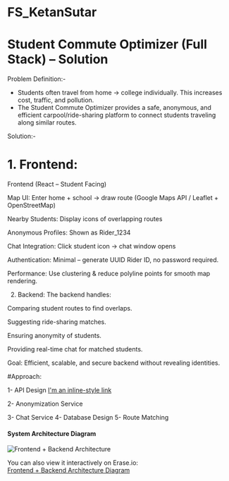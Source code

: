 # FS_KetanSutar 


# Student Commute Optimizer (Full Stack) – Solution

Problem Definition:- 
- Students often travel from home → college individually. This increases cost, traffic, and pollution.
- The Student Commute Optimizer provides a safe, anonymous, and efficient carpool/ride-sharing platform to connect students traveling along similar routes.

Solution:-
# 1. Frontend:
Frontend (React – Student Facing)

Map UI: Enter home + school → draw route (Google Maps API / Leaflet + OpenStreetMap)

Nearby Students: Display icons of overlapping routes

Anonymous Profiles: Shown as Rider_1234

Chat Integration: Click student icon → chat window opens

Authentication: Minimal – generate UUID Rider ID, no password required.

Performance: Use clustering & reduce polyline points for smooth map rendering.








2. Backend:
   The backend handles:

Comparing student routes to find overlaps.

Suggesting ride-sharing matches.

Ensuring anonymity of students.

Providing real-time chat for matched students.

Goal: Efficient, scalable, and secure backend without revealing identities.



#Approach:


1- API Design
[I'm an inline-style link](https://github.com/ketan-sutar/FS_KetanSutar/blob/main/API%20Design)

2- Anonymization Service


3- Chat Service
4- Database Design
5- Route Matching







#### System Architecture Diagram

![Frontend + Backend Architecture](https://github.com/user-attachments/assets/7dcac3c6-696c-43d8-bb4a-9647a2fa4b61)

You can also view it interactively on Erase.io:  
[Frontend + Backend Architecture Diagram](https://app.eraser.io/workspace/BFYdl3jsqCY9F6aoewba?elements=cwBo9byY9_j93arIh3eMHA)
